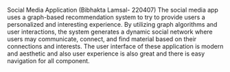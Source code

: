 Social Media Application (Bibhakta Lamsal- 220407)
The social media app uses a graph-based recommendation system to try to provide users a personalized and interesting experience.
By utilizing graph algorithms and user interactions, the system generates a dynamic social network where users may communicate, connect,
and find material based on their connections and interests. The user interface of these application is modern and aesthetic and also user 
experience is also great and there is easy navigation for all component.
